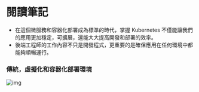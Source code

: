 # 閱讀筆記

- 在這個微服務和容器化部署成為標準的時代，掌握 Kubernetes 不僅能讓我們的應用更加穩定，可擴展，還能大大提高開發和部署的效率。
- 後端工程師的工作內容不只是開發程式，更重要的是確保應用在任何環境中都能夠順暢運行。

### 傳統，虛擬化和容器化部署環境

![img](tmp/different-way-of-deployment.svg)